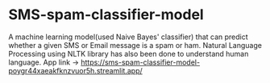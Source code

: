 # SMS-spam-classifier-model
A machine learning model(used Naive Bayes' classifier) that can predict whether a given SMS or Email message is a spam or ham. Natural Language Processing using NLTK library has also been done to understand human language.
App link ->
https://sms-spam-classifier-model-poygr44xaeakfknzvuor5h.streamlit.app/
